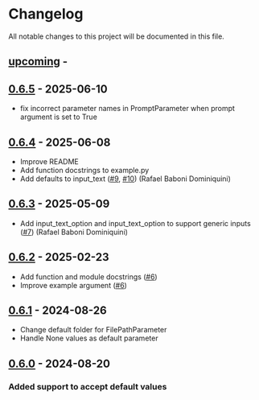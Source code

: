 # Changelog

All notable changes to this project will be documented in this file.


## [upcoming] -

## [0.6.5] - 2025-06-10

- fix incorrect parameter names in PromptParameter when prompt argument is set to True

## [0.6.4] - 2025-06-08

- Improve README
- Add function docstrings to example.py
- Add defaults to input_text ([#9](https://github.com/markusgrotz/click-prompt/pull/9), [#10](https://github.com/markusgrotz/click-prompt/pull/10)) (Rafael Baboni Dominiquini)

## [0.6.3] - 2025-05-09

- Add input_text_option and input_text_option to support generic inputs ([#7](https://github.com/markusgrotz/click-prompt/pull/7)) (Rafael Baboni Dominiquini)
 
## [0.6.2] - 2025-02-23

- Add function and module docstrings ([#6](https://github.com/markusgrotz/click-prompt/pull/9))
- Improve example argument ([#6](https://github.com/markusgrotz/click-prompt/pull/9))

## [0.6.1] - 2024-08-26

- Change default folder for FilePathParameter
- Handle None values as default parameter

## [0.6.0] - 2024-08-20

### Added support to accept default values

[upcoming]: https://github.com/markusgrotz/click-prompt/compare/v0.6.5...HEAD
[0.6.5]: https://github.com/markusgrotz/click-prompt/compare/v0.6.4...v0.6.5
[0.6.4]: https://github.com/markusgrotz/click-prompt/compare/v0.6.3...v0.6.4
[0.6.3]: https://github.com/markusgrotz/click-prompt/compare/v0.6.2...v0.6.3
[0.6.2]: https://github.com/markusgrotz/click-prompt/compare/v0.6.1...v0.6.2
[0.6.1]: https://github.com/markusgrotz/click-prompt/compare/v0.6.0...v0.6.1
[0.6.0]: https://github.com/markusgrotz/click-prompt/releases/tag/v0.6.0